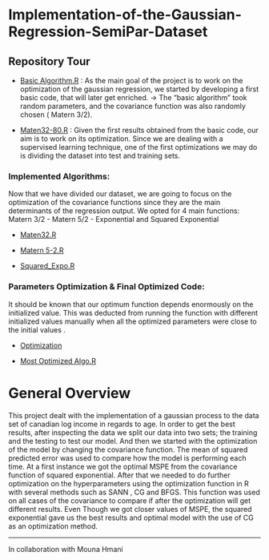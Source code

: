 # Implementation-of-the-Gaussian-Regression-SemiPar-Dataset

## Repository Tour 
- [Basic Algorithm.R](https://github.com/Azkaaaaaam/Implementation-of-the-Gaussian-Regression-SemiPar-Dataset/blob/7a6987f4382f4ae789c9eebdf23caea98dfb3e08/Basic.R) : As the main goal of the project is to work on the optimization of the gaussian regression, we started by developing a first basic code, that will later get enriched.
→ The “basic algorithm” took random parameters, and the covariance function was also randomly chosen ( Matern 3/2).

- [Maten32-80.R](https://github.com/Azkaaaaaam/Implementation-of-the-Gaussian-Regression-SemiPar-Dataset/blob/7a6987f4382f4ae789c9eebdf23caea98dfb3e08/Maten32-80.R) : Given the first results obtained from the basic code, our aim is to work on its optimization. Since we are dealing with a supervised learning technique, one of the first optimizations we may do is dividing the dataset into test and training sets. 

### Implemented Algorithms:
Now that we have divided our dataset, we are going to focus on the optimization of the covariance functions since they are the main determinants of the regression output. We opted for 4 main functions: Matern 3/2 - Matern 5/2 - Exponential and Squared Exponential

- [Maten32.R](https://github.com/Azkaaaaaam/Implementation-of-the-Gaussian-Regression-SemiPar-Dataset/blob/7a6987f4382f4ae789c9eebdf23caea98dfb3e08/Maten32.R)

- [Matern 5-2.R](https://github.com/Azkaaaaaam/Implementation-of-the-Gaussian-Regression-SemiPar-Dataset/blob/7a6987f4382f4ae789c9eebdf23caea98dfb3e08/Matern%205-2.R)

- [Squared_Expo.R](https://github.com/Azkaaaaaam/Implementation-of-the-Gaussian-Regression-SemiPar-Dataset/blob/7a6987f4382f4ae789c9eebdf23caea98dfb3e08/Squared_Expo.R)

### Parameters Optimization & Final Optimized Code:
It should be known that our optimum function depends enormously on the initialized value. This was deducted from running the function with different initialized values manually when all the optimized parameters were close to the initial values . 

- [Optimization](https://github.com/Azkaaaaaam/Implementation-of-the-Gaussian-Regression-SemiPar-Dataset/blob/7a6987f4382f4ae789c9eebdf23caea98dfb3e08/Optimization.R)

- [Most Optimized Algo.R](https://github.com/Azkaaaaaam/Implementation-of-the-Gaussian-Regression-SemiPar-Dataset/blob/7a6987f4382f4ae789c9eebdf23caea98dfb3e08/Most%20Optimized%20Algo.R)

# General Overview
This project dealt with the implementation of a gaussian process to the data set of canadian log income in regards to age. In order to get the best results, after inspecting the data we split our data into two sets; the training and the testing to test our model. And then we started with the optimization of the model by changing the covariance function. The mean of squared predicted error was used to compare how the model is performing each time. At a first instance we got the optimal MSPE from the covariance function of squared exponential. After that we needed to do further optimization on the hyperparameters using the optimization function in R with several methods such as SANN , CG and BFGS. This function  was used on all cases of the covariance to compare if after the optimization will get different results. Even Though we got closer values of MSPE, the squared exponential gave us the best results and optimal model with the use of CG as an optimization method. 












______________________________________________________________________________________________________________________________________________________________________________

In collaboration with Mouna Hmani
